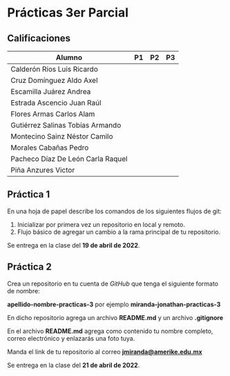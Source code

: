 # Prácticas 3er Parcial

## Calificaciones

| Alumno                            | P1  | P2  | P3  |
| --------------------------------- | --- | --- | --- |
| Calderón Ríos Luis Ricardo        |     |     |
| Cruz Domínguez Aldo Axel          |     |     |
| Escamilla Juárez Andrea           |     |     |
| Estrada Ascencio Juan Raúl        |     |     |
| Flores Armas Carlos Alam          |     |     |
| Gutiérrez Salinas Tobías Armando  |     |     |
| Montecino Sainz Néstor Camilo     |     |     |
| Morales Cabañas Pedro             |     |     |
| Pacheco Díaz De León Carla Raquel |     |     |
| Piña Anzures Victor               |     |     |

## Práctica 1

En una hoja de papel describe los comandos de los siguientes flujos de git:

1. Inicializar por primera vez un repositorio en local y remoto.
1. Flujo básico de agregar un cambio a la rama principal de tu repositorio.

Se entrega en la clase del **19 de abril de 2022**.

## Práctica 2

Crea un repositorio en tu cuenta de _GitHub_ que tenga el siguiente formato de nombre:

**apellido-nombre-practicas-3** por ejemplo **miranda-jonathan-practicas-3**

En dicho repositorio agrega un archivo **README.md** y un archivo **.gitignore**

En el archivo **README.md** agrega como contenido tu nombre completo, correo electrónico y enlazarás una foto tuya.

Manda el link de tu repositorio al correo **jmiranda@amerike.edu.mx**

Se entrega en la clase del **21 de abril de 2022**.
